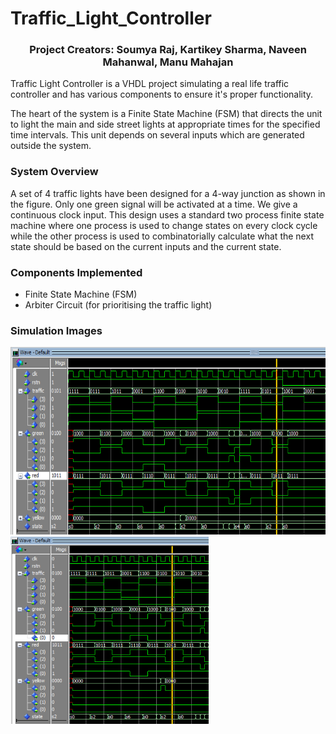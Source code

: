 # Traffic_Light_Controller

<h3 align="center"> Project Creators: Soumya Raj, Kartikey Sharma, Naveen Mahanwal, Manu Mahajan </h3>

Traffic Light Controller is a VHDL project simulating a real life traffic controller and has various components to ensure it's proper functionality.

The heart of the system is a Finite State Machine (FSM) that
directs the unit to light the main and side street lights at
appropriate times for the specified time intervals. This unit
depends on several inputs which are generated outside the
system.

### System Overview
A set of 4 traffic lights have been designed for a 4-way
junction as shown in the figure. Only one green signal will be
activated at a time. We give a continuous clock input. This
design uses a standard two process finite state machine
where one process is used to change states on every clock
cycle while the other process is used to combinatorially
calculate what the next state should be based on the current
inputs and the current state.

### Components Implemented
- Finite State Machine (FSM)
- Arbiter Circuit (for prioritising the traffic light)

### Simulation Images

<p float="center">
  <img src="https://github.com/KartikeySharma/Traffic_Light_Controller/blob/master/imgs/SIMULATION_1.png" height="300" />
  <img src="https://github.com/KartikeySharma/Traffic_Light_Controller/blob/master/imgs/SIMULATION_2.png" height="300" /> 
</p>
